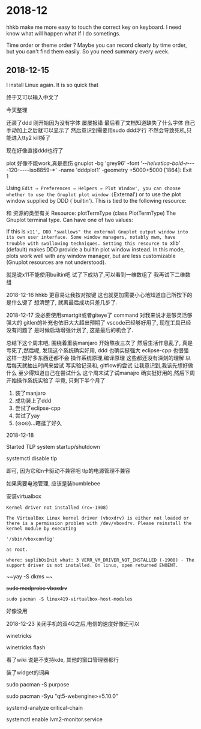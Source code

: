 # 2018-12
hhkb make me more easy to touch the correct key on keyboard.
I need know what will happen what if I do sometings.

Time order or theme order ?
Maybe you can record clearly by time order,
but you can't find them easily.
So you need summary every week.

## 2018-12-15
I install Linux again. 
It is so quick that 

终于又可以输入中文了

今天整理

还装了ddd
刚开始因为没有字体
屡屡报错
最后看了文档知道缺失了什么字体
自己手动加上之后就可以显示了
然后意识到需要用sudo ddd才行
不然会导致死机,只能进入tty2 kill掉了

现在好像直接ddd也行了

plot 好像不能work,真是悲伤
gnuplot -bg 'grey96' -font '-*-helvetica-bold-r-*-*-*-120-*-*-*-*-iso8859-*' -name 'dddplot1' -geometry +5000+5000 [1864]: Exit 1

Using `Edit ⇒ Preferences ⇒ Helpers ⇒ Plot Window', you can choose whether to use the Gnuplot plot window (`External') or to use the plot window supplied by DDD (`builtin'). This is tied to the following resource:

和 资源的类型有关
Resource: plotTermType (class PlotTermType)
The Gnuplot terminal type. Can have one of two values:

If this is `x11', DDD "swallows" the external Gnuplot output window into its own user interface. Some window managers, notably mwm, have trouble with swallowing techniques.
Setting this resource to `xlib' (default) makes DDD provide a builtin plot window instead. In this mode, plots work well with any window manager, but are less customizable (Gnuplot resources are not understood).

就是说x11不能使用builtin吧
试了下成功了,可以看到一维数组了
我再试下二维数组

2018-12-16
hhkb 更容易让我按对按键
这也就更加需要小心地知道自己所按下的是什么键了
想清楚了, 就离最后成功只差几步了. 

2018-12-17
没必要使用smartgit或者giteye了
command 对我来说才是够灵活够强大的
gitlen的补充也依旧大大超出预期了
vscode已经够好用了, 现在工具已经没有问题了
是时候启动增强计划了,
这是最后的机会了.

总结下这个周末吧,
围绕着重装manjaro
开始熬夜三次了
然后生活作息乱了,
真是亏死了,然后呢,
发现这个系统确实好用,
ddd 也确实挺强大
eclipse-cpp 也很强
这样一想好多东西还都不会
操作系统原理,编译原理
这些都还没有深刻的理解
以后每天就抽出时间来尝试
写实验记录和, gitflow的尝试
让我意识到,我该先想好做什么
至少得知道自己在尝试什么
这个周末试了试manajro
确实挺好用的,然后下周开始操作系统实验了
毕竟, 只剩下半个月了

1. 装了manjaro
2. 成功装上了ddd
3. 尝试了eclipse-cpp
4. 尝试了yay
5. (⊙o⊙)…瞎逛了好久

2018-12-18

Started TLP system startup/shutdown

systemctl disable tlp

即可, 因为它和n卡驱动不兼容吧
tlp的电源管理不兼容

如果需要电池管理, 应该是装bumblebee

安装virtualbox
```
Kernel driver not installed (rc=-1908)

The VirtualBox Linux kernel driver (vboxdrv) is either not loaded or there is a permission problem with /dev/vboxdrv. Please reinstall the kernel module by executing

'/sbin/vboxconfig'

as root.

where: suplibOsInit what: 3 VERR_VM_DRIVER_NOT_INSTALLED (-1908) - The support driver is not installed. On linux, open returned ENOENT. 
```

~~yay -S dkms   ~~

~~sudo modprobe vboxdrv~~

`sudo pacman -S linux419-virtualbox-host-modules`

好像没用

2018-12-23
关闭手机的双4G之后,电信的速度好像还可以

winetricks

winetricks flash

看了wiki 说是不支持kde, 其他的窗口管理器都行

装了widget的词典

sudo pacman -S purpose

sudo pacman -Syu "qt5-webengine>=5.10.0"



systemd-analyze critical-chain

systemctl enable lvm2-monitor.service